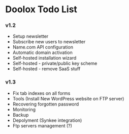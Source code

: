 Doolox Todo List
================

### v1.2 ###

* Setup newsletter
* Subscribe new users to newsletter
* Name.com API configuration
* Automatic domain activation
* Self-hosted installation wizard
* Self-hosted - private/public key scheme
* Self-hosted - remove SaaS stuff

### v1.3 ###

* Fix tab indexes on all forms
* Tools (Install New WordPress website on FTP server)
* Recovering forgotten password
* Monitoring
* Backup
* Depolyment (Synkee integration)
* Ftp servers management (?)